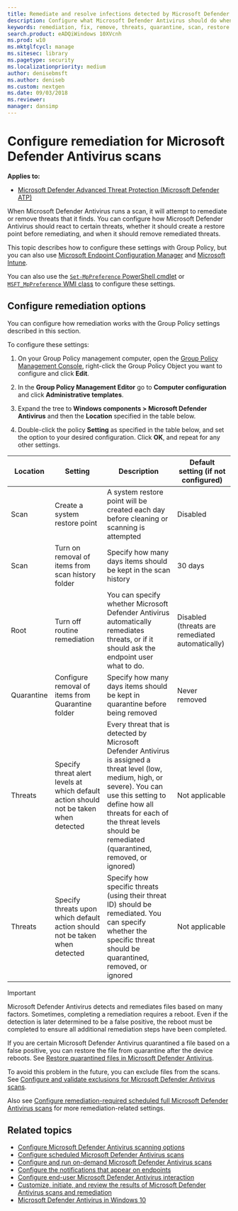```yaml
---
title: Remediate and resolve infections detected by Microsoft Defender Antivirus
description: Configure what Microsoft Defender Antivirus should do when it detects a threat, and how long quarantined files should be retained in the quarantine folder
keywords: remediation, fix, remove, threats, quarantine, scan, restore
search.product: eADQiWindows 10XVcnh
ms.prod: w10
ms.mktglfcycl: manage
ms.sitesec: library
ms.pagetype: security
ms.localizationpriority: medium
author: denisebmsft
ms.author: deniseb
ms.custom: nextgen
ms.date: 09/03/2018
ms.reviewer: 
manager: dansimp
---
```


# Configure remediation for Microsoft Defender Antivirus scans

**Applies to:**

- [Microsoft Defender Advanced Threat Protection (Microsoft Defender ATP)](https://go.microsoft.com/fwlink/p/?linkid=2069559)

When Microsoft Defender Antivirus runs a scan, it will attempt to remediate or remove threats that it finds. You can configure how Microsoft Defender Antivirus should react to certain threats, whether it should create a restore point before remediating, and when it should remove remediated threats.

This topic describes how to configure these settings with Group Policy, but you can also use [Microsoft Endpoint Configuration Manager](https://docs.microsoft.com/configmgr/protect/deploy-use/endpoint-antimalware-policies#threat-overrides-settings) and [Microsoft Intune](https://docs.microsoft.com/intune/device-restrictions-configure). 

You can also use the [`Set-MpPreference` PowerShell cmdlet](https://technet.microsoft.com/itpro/powershell/windows/defender/set-mppreference) or [`MSFT_MpPreference` WMI class](https://msdn.microsoft.com/library/dn439477(v=vs.85).aspx) to configure these settings.

## Configure remediation options

You can configure how remediation works with the Group Policy settings described in this section.

To configure these settings:

1. On your Group Policy management computer, open the [Group Policy Management Console](https://technet.microsoft.com/library/cc731212.aspx), right-click the Group Policy Object you want to configure and click **Edit**.

2. In the **Group Policy Management Editor** go to **Computer configuration** and click **Administrative templates**.

3. Expand the tree to **Windows components > Microsoft Defender Antivirus** and then the **Location** specified in the table below.

4. Double-click the policy **Setting** as specified in the table below, and set the option to your desired configuration. Click **OK**, and repeat for any other settings.

Location | Setting | Description | Default setting (if not configured)
---|---|---|---
Scan | Create a system restore point | A system restore point will be created each day before cleaning or scanning is attempted | Disabled
Scan | Turn on removal of items from scan history folder | Specify how many days items should be kept in the scan history | 30 days
Root | Turn off routine remediation | You can specify whether Microsoft Defender Antivirus automatically remediates threats, or if it should ask the endpoint user what to do. | Disabled (threats are remediated automatically)
Quarantine | Configure removal of items from Quarantine folder | Specify how many days items should be kept in quarantine before being removed | Never removed
Threats | Specify threat alert levels at which default action should not be taken when detected | Every threat that is detected by Microsoft Defender Antivirus is assigned a threat level (low, medium, high, or severe). You can use this setting to define how all threats for each of the threat levels should be remediated (quarantined, removed, or ignored) | Not applicable
Threats | Specify threats upon which default action should not be taken when detected | Specify how specific threats (using their threat ID) should be remediated. You can specify whether the specific threat should be quarantined, removed, or ignored | Not applicable

> [!IMPORTANT]
> Microsoft Defender Antivirus detects and remediates files based on many factors. Sometimes, completing a remediation requires a reboot. Even if the detection is later determined to be a false positive, the reboot must be completed to ensure all additional remediation steps have been completed.
>
> If you are certain Microsoft Defender Antivirus quarantined a file based on a false positive, you can restore the file from quarantine after the device reboots. See [Restore quarantined files in Microsoft Defender Antivirus](restore-quarantined-files-microsoft-defender-antivirus.md).
> 
> To avoid this problem in the future, you can exclude files from the scans. See [Configure and validate exclusions for Microsoft Defender Antivirus scans](configure-exclusions-microsoft-defender-antivirus.md).

Also see [Configure remediation-required scheduled full Microsoft Defender Antivirus scans](scheduled-catch-up-scans-microsoft-defender-antivirus.md#remed) for more remediation-related settings.

## Related topics

- [Configure Microsoft Defender Antivirus scanning options](configure-advanced-scan-types-microsoft-defender-antivirus.md)
- [Configure scheduled Microsoft Defender Antivirus scans](scheduled-catch-up-scans-microsoft-defender-antivirus.md)
- [Configure and run on-demand Microsoft Defender Antivirus scans](run-scan-microsoft-defender-antivirus.md)
- [Configure the notifications that appear on endpoints](configure-notifications-microsoft-defender-antivirus.md)
- [Configure end-user Microsoft Defender Antivirus interaction](configure-end-user-interaction-microsoft-defender-antivirus.md)
- [Customize, initiate, and review the results of Microsoft Defender Antivirus scans and remediation](customize-run-review-remediate-scans-microsoft-defender-antivirus.md)
- [Microsoft Defender Antivirus in Windows 10](microsoft-defender-antivirus-in-windows-10.md)
